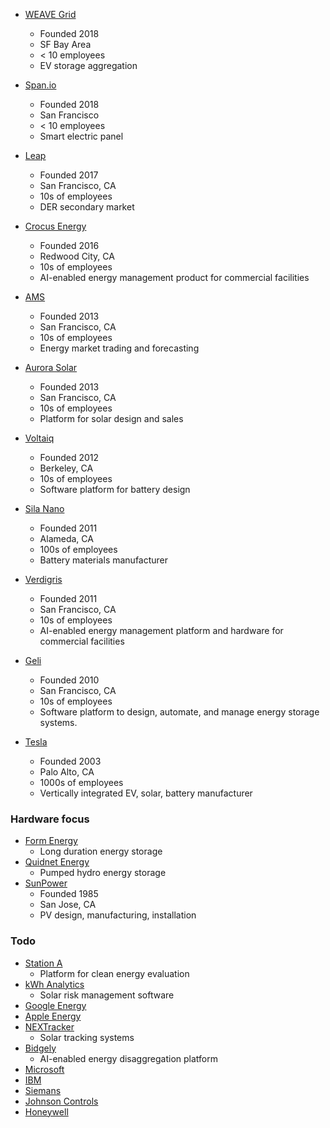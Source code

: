- [WEAVE Grid](https://www.weavegrid.com/)
    - Founded 2018
    - SF Bay Area
    - < 10 employees
    - EV storage aggregation

- [Span.io](https://www.span.io/)
    - Founded 2018
    - San Francisco
    - < 10 employees
    - Smart electric panel

- [Leap](https://leap.ac/)
    - Founded 2017
    - San Francisco, CA
    - 10s of employees
    - DER secondary market

- [Crocus Energy](https://crocusenergy.com/)
    - Founded 2016
    - Redwood City, CA
    - 10s of employees
    - AI-enabled energy management product for commercial facilities

- [AMS](https://advmicrogrid.com/)
    - Founded 2013
    - San Francisco, CA
    - 10s of employees
    - Energy market trading and forecasting

- [Aurora Solar](https://www.aurorasolar.com/about)
    - Founded 2013
    - San Francisco, CA
    - 10s of employees
    - Platform for solar design and sales

- [Voltaiq](https://www.voltaiq.com/company/about-us/)
    - Founded 2012
    - Berkeley, CA
    - 10s of employees
    - Software platform for battery design

- [Sila Nano](https://silanano.com/)
    - Founded 2011
    - Alameda, CA
    - 100s of employees
    - Battery materials manufacturer

- [Verdigris](https://verdigris.co/)
    - Founded 2011
    - San Francisco, CA
    - 10s of employees
    - AI-enabled energy management platform and hardware for commercial facilities

- [Geli](https://geli.net)
    - Founded 2010
    - San Francisco, CA
    - 10s of employees
    - Software platform to design, automate, and manage energy storage systems.

- [Tesla](https://www.tesla.com/about)
    - Founded 2003
    - Palo Alto, CA
    - 1000s of employees
    - Vertically integrated EV, solar, battery manufacturer


### Hardware focus

- [Form Energy](https://www.formenergy.com/)
    - Long duration energy storage
- [Quidnet Energy](http://www.quidnetenergy.com/)
    - Pumped hydro energy storage
- [SunPower](https://us.sunpower.com/)
    - Founded 1985
    - San Jose, CA
    - PV design, manufacturing, installation


### Todo
- [Station A](https://stationa.com/)
    - Platform for clean energy evaluation
- [kWh Analytics](https://www.kwhanalytics.com/)
    - Solar risk management software
- [Google Energy](https://sustainability.google/)
- [Apple Energy](https://9to5mac.com/2016/06/09/apple-energy-company/)
- [NEXTracker](https://www.nextracker.com/)
    - Solar tracking systems
- [Bidgely](https://www.bidgely.com)
    - AI-enabled energy disaggregation platform
- [Microsoft](https://www.microsoft.com/en-us/environment/energy)
- [IBM](https://www.ibm.com/industries/energy)
- [Siemans](https://new.siemens.com/global/en/products/energy.html)
- [Johnson Controls](https://www.johnsoncontrols.com/)
- [Honeywell](https://www.honeywell.com/en-us/industries/industrial-manufacturing)
